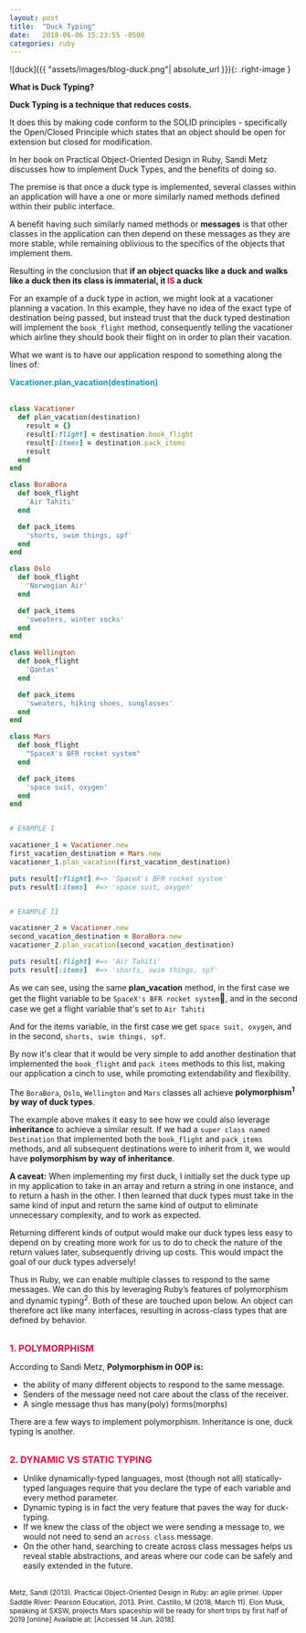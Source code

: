 ```yaml
---
layout: post
title:  "Duck Typing"
date:   2018-06-06 15:23:55 -0500
categories: ruby
---
```

<style type="text/css">
  .right-image {
    float:right;
  }
</style>

![duck]({{ "assets/images/blog-duck.png"| absolute_url }}){: .right-image }

**What is Duck Typing?**

**Duck Typing is a technique that reduces costs.**

It does this by making code conform to the SOLID principles - specifically the Open/Closed Principle which states that an object should be open for extension but closed for modification.

In her book on Practical Object-Oriented Design in Ruby, Sandi Metz discusses how to implement Duck Types, and the benefits of doing so.

The premise is that once a duck type is implemented, several classes within an application will have a one or more similarly named methods defined within their public interface.

A benefit having such similarly named methods or **messages** is that other classes in the application can then depend on these messages as they are more stable, while remaining oblivious to the specifics of the objects that implement them.  

Resulting in the conclusion that **if an object quacks like a duck and walks like a duck then its class is immaterial, it <span style="color:#d14;">IS</span> a duck**

For an example of a duck type in action, we might look at a vacationer planning a vacation.  In this example, they have no idea of the exact type of destination being passed, but instead trust that the duck typed destination will implement the `book_flight` method, consequently telling the vacationer which airline they should book their flight on in order to plan their vacation.

What we want is to have our application respond to something along the lines of:  

<span style="color:#1a92bb;">**Vacationer.plan_vacation(destination)**</span><br /><br />


```ruby
class Vacationer
  def plan_vacation(destination)
    result = {}
    result[:flight] = destination.book_flight
    result[:items] = destination.pack_items
    result
  end
end

class BoraBora
  def book_flight
    'Air Tahiti'
  end

  def pack_items
    'shorts, swim things, spf'
  end
end

class Oslo
  def book_flight
    'Norwegian Air'
  end

  def pack_items
    'sweaters, winter socks'
  end
end

class Wellington
  def book_flight
    'Qantas'
  end

  def pack_items
    'sweaters, hiking shoes, sunglasses'
  end
end

class Mars
  def book_flight
    "SpaceX's BFR rocket system"
  end

  def pack_items
    'space suit, oxygen'
  end
end


# EXAMPLE I

vacationer_1 = Vacationer.new
first_vacation_destination = Mars.new
vacationer_1.plan_vacation(first_vacation_destination)

puts result[:flight] #=> 'SpaceX's BFR rocket system'
puts result[:items]  #=> 'space suit, oxygen'


# EXAMPLE II

vacationer_2 = Vacationer.new
second_vacation_destination = BoraBora.new
vacationer_2.plan_vacation(second_vacation_destination)

puts result[:flight] #=> 'Air Tahiti'
puts result[:items]  #=> 'shorts, swim things, spf'

```

As we can see, using the same **plan_vacation** method, in the first case we get the flight variable to be `SpaceX's BFR rocket system`<span style="font-size:16px;">:rocket:</span>, and in the second case we get a flight variable that's set to `Air Tahiti`

And for the items variable, in the first case we get `space suit, oxygen`, and in the second, `shorts, swim things, spf`.

By now it's clear that it would be very simple to add another destination that implemented the `book_flight` and `pack items` methods to this list, making our application a cinch to use, while promoting extendability and flexibility.

The `BoraBora`, `Oslo`, `Wellington` and `Mars` classes all achieve **polymorphism<sup>1</sup> by way of duck types**.

The example above makes it easy to see how we could also leverage **inheritance** to achieve a similar result.  If we had a `super class named Destination` that implemented both the `book_flight` and `pack_items` methods, and all subsequent destinations were to inherit from it, we would have **polymorphism by way of inheritance**.

**A caveat:** When implementing my first duck, I initially set the duck type up in my application to take in an array and return a string in one instance, and to return a hash in the other. I then learned that duck types must take in the same kind of input and return the same kind of output to eliminate unnecessary complexity, and to work as expected.

Returning different kinds of output would make our duck types less easy to depend on by creating more work for us to do to check the nature of the return values later, subsequently driving up costs. This would impact the goal of our duck types adversely!

Thus in Ruby, we can enable multiple classes to respond to the same messages. We can do this by leveraging Ruby’s features of polymorphism and dynamic typing<sup>2</sup>. Both of these are touched upon below.  An object can therefore act like many interfaces, resulting in across-class types that are defined by behavior.<br/><br/>

<span style="color:#d14; font-size:16px; font-weight:bold;">1. POLYMORPHISM</span>

According to Sandi Metz, **Polymorphism in OOP is:**  

  * the ability of many different objects to respond to the same message.  
  * Senders of the message need not care about the class of the receiver.
  * A single message thus has many(poly) forms(morphs)

There are a few ways to implement polymorphism. Inheritance is one, duck typing is another.<br/><br/>

<span style="color:#d14; font-size:16px; font-weight:bold;">2. DYNAMIC VS STATIC TYPING</span>

  * Unlike dynamically-typed languages, most (though not all) statically-typed languages require that you declare the type of each variable and every method parameter.
  * Dynamic typing is in fact the very feature that paves the way for duck-typing.
  * If we knew the class of the object we were sending a message to, we would not need to send an `across class` message.
  * On the other hand, searching to create across class messages helps us reveal stable abstractions, and areas where our code can be safely and easily extended in the future.<br/><br/>

<span style="font-size:12px;">
Metz, Sandi (2013). Practical Object-Oriented Design in Ruby: an agile primer. Upper Saddle River: Pearson Education, 2013. Print.</span>

<span style="font-size:12px;">
Castillo, M (2018, March 11). Elon Musk, speaking at SXSW, projects Mars spaceship will be ready for short trips by first half of 2019 [online] Available at:
<https://www.cnbc.com/2018/03/11/elon-musk-says-mars-spaceship-will-be-ready-for-short-trips-by-first-half-of-2019.html> [Accessed 14 Jun. 2018]</span>
